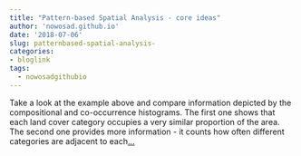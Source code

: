 ```yaml
---
title: "Pattern-based Spatial Analysis - core ideas"
author: 'nowosad.github.io'
date: '2018-07-06'
slug: patternbased-spatial-analysis-
categories:
- bloglink
tags:
  - nowosadgithubio
---
```


Take a look at the example above and compare information depicted by the compositional and co-occurrence histograms. The first one shows that each land cover category occupies a very similar proportion of the area. The second one provides more information - it counts how often different categories are adjacent to each[... <i class="fas fa-external-link-alt"></i>](https://nowosad.github.io/post/pattern-based-spatial-analysis-core-ideas/)


